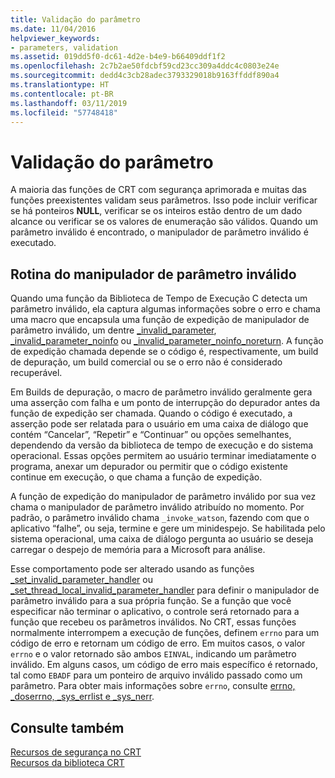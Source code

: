 ```yaml
---
title: Validação do parâmetro
ms.date: 11/04/2016
helpviewer_keywords:
- parameters, validation
ms.assetid: 019dd5f0-dc61-4d2e-b4e9-b66409ddf1f2
ms.openlocfilehash: 2c7b2ae50fdcbf59cd23cc309a4ddc4c0803e24e
ms.sourcegitcommit: dedd4c3cb28adec3793329018b9163ffddf890a4
ms.translationtype: HT
ms.contentlocale: pt-BR
ms.lasthandoff: 03/11/2019
ms.locfileid: "57748418"
---
```

# <a name="parameter-validation"></a>Validação do parâmetro

A maioria das funções de CRT com segurança aprimorada e muitas das funções preexistentes validam seus parâmetros. Isso pode incluir verificar se há ponteiros **NULL**, verificar se os inteiros estão dentro de um dado alcance ou verificar se os valores de enumeração são válidos. Quando um parâmetro inválido é encontrado, o manipulador de parâmetro inválido é executado.

## <a name="invalid-parameter-handler-routine"></a>Rotina do manipulador de parâmetro inválido

Quando uma função da Biblioteca de Tempo de Execução C detecta um parâmetro inválido, ela captura algumas informações sobre o erro e chama uma macro que encapsula uma função de expedição de manipulador de parâmetro inválido, um dentre [_invalid_parameter](../c-runtime-library/reference/invalid-parameter-functions.md), [_invalid_parameter_noinfo](../c-runtime-library/reference/invalid-parameter-functions.md) ou [_invalid_parameter_noinfo_noreturn](../c-runtime-library/reference/invalid-parameter-functions.md). A função de expedição chamada depende se o código é, respectivamente, um build de depuração, um build comercial ou se o erro não é considerado recuperável.

Em Builds de depuração, o macro de parâmetro inválido geralmente gera uma asserção com falha e um ponto de interrupção do depurador antes da função de expedição ser chamada. Quando o código é executado, a asserção pode ser relatada para o usuário em uma caixa de diálogo que contém “Cancelar”, “Repetir” e “Continuar” ou opções semelhantes, dependendo da versão da biblioteca de tempo de execução e do sistema operacional. Essas opções permitem ao usuário terminar imediatamente o programa, anexar um depurador ou permitir que o código existente continue em execução, o que chama a função de expedição.

A função de expedição do manipulador de parâmetro inválido por sua vez chama o manipulador de parâmetro inválido atribuído no momento. Por padrão, o parâmetro inválido chama `_invoke_watson`, fazendo com que o aplicativo “falhe”, ou seja, termine e gere um minidespejo. Se habilitada pelo sistema operacional, uma caixa de diálogo pergunta ao usuário se deseja carregar o despejo de memória para a Microsoft para análise.

Esse comportamento pode ser alterado usando as funções [_set_invalid_parameter_handler](../c-runtime-library/reference/set-invalid-parameter-handler-set-thread-local-invalid-parameter-handler.md) ou [_set_thread_local_invalid_parameter_handler](../c-runtime-library/reference/set-invalid-parameter-handler-set-thread-local-invalid-parameter-handler.md) para definir o manipulador de parâmetro inválido para a sua própria função. Se a função que você especificar não terminar o aplicativo, o controle será retornado para a função que recebeu os parâmetros inválidos. No CRT, essas funções normalmente interrompem a execução de funções, definem `errno` para um código de erro e retornam um código de erro. Em muitos casos, o valor `errno` e o valor retornado são ambos `EINVAL`, indicando um parâmetro inválido. Em alguns casos, um código de erro mais específico é retornado, tal como `EBADF` para um ponteiro de arquivo inválido passado como um parâmetro. Para obter mais informações sobre `errno`, consulte [errno, _doserrno, _sys_errlist e _sys_nerr](../c-runtime-library/errno-doserrno-sys-errlist-and-sys-nerr.md).

## <a name="see-also"></a>Consulte também

[Recursos de segurança no CRT](../c-runtime-library/security-features-in-the-crt.md)<br/>
[Recursos da biblioteca CRT](../c-runtime-library/crt-library-features.md)
